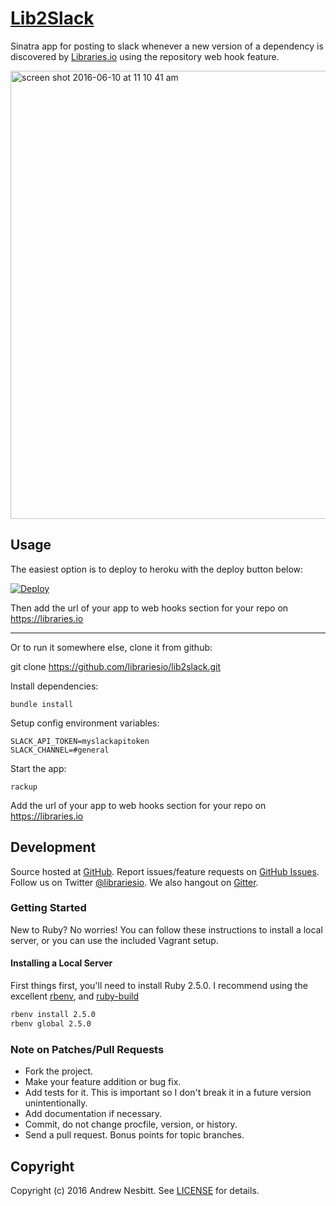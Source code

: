 # [Lib2Slack](https://libraries.io/github/librariesio/lib2slack)

Sinatra app for posting to slack whenever a new version of a dependency is discovered by [Libraries.io](https://libraries.io) using the repository web hook feature.

<img width="717" alt="screen shot 2016-06-10 at 11 10 41 am" src="https://cloud.githubusercontent.com/assets/1060/15961333/115a4744-2efc-11e6-97df-3ef6df87bc10.png">

## Usage

The easiest option is to deploy to heroku with the deploy button below:

[![Deploy](https://www.herokucdn.com/deploy/button.svg)](https://heroku.com/deploy)

Then add the url of your app to web hooks section for your repo on https://libraries.io

<hr>

Or to run it somewhere else, clone it from github:

   git clone https://github.com/librariesio/lib2slack.git

Install dependencies:

    bundle install

Setup config environment variables:

    SLACK_API_TOKEN=myslackapitoken
    SLACK_CHANNEL=#general

Start the app:

    rackup

Add the url of your app to web hooks section for your repo on https://libraries.io

## Development

Source hosted at [GitHub](https://github.com/librariesio/lib2slack).
Report issues/feature requests on [GitHub Issues](https://github.com/librariesio/lib2slack/issues). Follow us on Twitter [@librariesio](https://twitter.com/librariesio). We also hangout on [Gitter](https://gitter.im/librariesio/support).

### Getting Started

New to Ruby? No worries! You can follow these instructions to install a local server, or you can use the included Vagrant setup.

#### Installing a Local Server

First things first, you'll need to install Ruby 2.5.0. I recommend using the excellent [rbenv](https://github.com/rbenv/rbenv),
and [ruby-build](https://github.com/rbenv/ruby-build)

```bash
rbenv install 2.5.0
rbenv global 2.5.0
```

### Note on Patches/Pull Requests

 * Fork the project.
 * Make your feature addition or bug fix.
 * Add tests for it. This is important so I don't break it in a
   future version unintentionally.
 * Add documentation if necessary.
 * Commit, do not change procfile, version, or history.
 * Send a pull request. Bonus points for topic branches.

## Copyright

Copyright (c) 2016 Andrew Nesbitt. See [LICENSE](https://github.com/librariesio/lib2slack/blob/master/LICENSE) for details.
